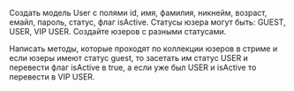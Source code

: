 Создать модель User с полями id, имя, фамилия, никнейм, возраст, емайл, 
пароль, статус, флаг isActive. Статусы юзера могут быть: GUEST, USER, VIP USER. 
Создайте юзеров с разными статусами.  

Написать методы, которые проходят по коллекции юзеров в стриме и если юзеры имеют статус guest,
то засетать им статус USER и перевести флаг isActive в true, а если уже был USER и isActive 
то перевести в VIP USER.
